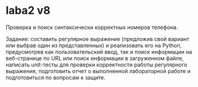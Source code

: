 # laba2 v8
Проверка и поиск синтаксически корректных номеров телефона.

Задание:
    составить регулярное выражение (предложив свой вариант или выбрав один из представленных) и реализовать его на Python, предусмотрев как пользовательский ввод, так и поиск информации на веб-странице по URL или поиск информации в загруженном файле,
    написать unit-тесты для проверки корректности работы регулярного выражения,
    подготовить отчет о выполненной лабораторной работе и подготовиться по вопросам к защите.
